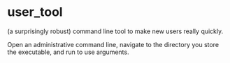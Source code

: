 # user_tool
(a surprisingly robust) command line tool to make new users really quickly.


Open an administrative command line, navigate to the directory you store the executable, and run to use arguments.
